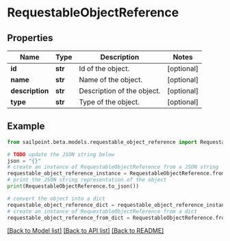 # RequestableObjectReference


## Properties

Name | Type | Description | Notes
------------ | ------------- | ------------- | -------------
**id** | **str** | Id of the object. | [optional] 
**name** | **str** | Name of the object. | [optional] 
**description** | **str** | Description of the object. | [optional] 
**type** | **str** | Type of the object. | [optional] 

## Example

```python
from sailpoint.beta.models.requestable_object_reference import RequestableObjectReference

# TODO update the JSON string below
json = "{}"
# create an instance of RequestableObjectReference from a JSON string
requestable_object_reference_instance = RequestableObjectReference.from_json(json)
# print the JSON string representation of the object
print(RequestableObjectReference.to_json())

# convert the object into a dict
requestable_object_reference_dict = requestable_object_reference_instance.to_dict()
# create an instance of RequestableObjectReference from a dict
requestable_object_reference_from_dict = RequestableObjectReference.from_dict(requestable_object_reference_dict)
```
[[Back to Model list]](../README.md#documentation-for-models) [[Back to API list]](../README.md#documentation-for-api-endpoints) [[Back to README]](../README.md)


